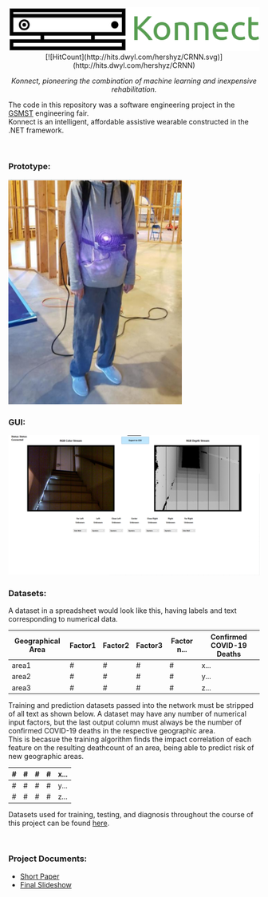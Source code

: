 
<p align="center">
<img src="https://raw.githubusercontent.com/sam-shridhar1950f/konnect-cs/master/logo.png"/>
[![HitCount](http://hits.dwyl.com/hershyz/CRNN.svg)](http://hits.dwyl.com/hershyz/CRNN)
</p>
<p align="center">
<i>Konnect, pioneering the combination of machine learning and inexpensive rehabilitation.</i>
</p>


<p>
  The code in this repository was a software engineering project in the <a href="https://www.gcpsk12.org/gsmst">GSMST</a> engineering fair.<br/>
  Konnect is an intelligent, affordable assistive wearable constructed in the .NET framework.
</p>

<br/>

<h3>Prototype:</h3>
<img src="https://raw.githubusercontent.com/sam-shridhar1950f/konnect-cs/master/Documentation/model.PNG"/>

<h3>GUI:</h3>
<img src="https://raw.githubusercontent.com/sam-shridhar1950f/konnect-cs/master/Documentation/GUI.PNG"/>

<h3>Datasets:</h3>
<p>A dataset in a spreadsheet would look like this, having labels and text corresponding to numerical data.</p>
<table class="tg">
<thead>
  <tr>
    <th class="tg-0pky">Geographical Area</th>
    <th class="tg-0pky">Factor1</th>
    <th class="tg-0pky">Factor2</th>
    <th class="tg-0pky">Factor3</th>
    <th class="tg-0pky">Factor n...</th>
    <th class="tg-0lax">Confirmed COVID-19 Deaths</th>
  </tr>
</thead>
<tbody>
  <tr>
    <td class="tg-0pky">area1</td>
    <td class="tg-0pky">#</td>
    <td class="tg-0pky">#</td>
    <td class="tg-0pky">#</td>
    <td class="tg-0pky">#</td>
    <td class="tg-0lax">x...</td>
  </tr>
  <tr>
    <td class="tg-0pky">area2</td>
    <td class="tg-0pky">#</td>
    <td class="tg-0pky">#</td>
    <td class="tg-0pky">#</td>
    <td class="tg-0pky">#</td>
    <td class="tg-0lax">y...</td>
  </tr>
  <tr>
    <td class="tg-0pky">area3</td>
    <td class="tg-0pky">#</td>
    <td class="tg-0pky">#</td>
    <td class="tg-0pky">#</td>
    <td class="tg-0pky">#</td>
    <td class="tg-0lax">z...</td>
  </tr>
</tbody>
</table>

<p>
  Training and prediction datasets passed into the network must be stripped of all text as shown below.
  A dataset may have any number of numerical input factors, but the last output column must always be the number of confirmed COVID-19 deaths in the respective geographic area.<br/>
  This is becasue the training algorithm finds the impact correlation of each feature on the resulting deathcount of an area, being able to predict risk of new geographic areas.
</p> 

<table class="tg">
<thead>
  <tr>
    <th class="tg-0pky">#</th>
    <th class="tg-0pky">#</th>
    <th class="tg-0pky">#</th>
    <th class="tg-0pky">#</th>
    <th class="tg-0lax">x...</th>
  </tr>
</thead>
<tbody>
  <tr>
    <td class="tg-0pky">#</td>
    <td class="tg-0pky">#</td>
    <td class="tg-0pky">#</td>
    <td class="tg-0pky">#</td>
    <td class="tg-0lax">y...</td>
  </tr>
  <tr>
    <td class="tg-0pky">#</td>
    <td class="tg-0pky">#</td>
    <td class="tg-0pky">#</td>
    <td class="tg-0pky">#</td>
    <td class="tg-0lax">z...</td>
  </tr>
</tbody>
</table>

<p>Datasets used for training, testing, and diagnosis throughout the course of this project can be found <a href="https://github.com/hershyz/CRNN/tree/main/datasets">here</a>.</p>

<br/>

<h3>Project Documents:</h3>
<ul>
  <li><a href="https://github.com/sam-shridhar1950f/konnect-cs/blob/master/Paper/Kinect Analysis of Obstacles & Feedback for the Visually-Impaired.pdf">Short Paper</a></li>
  <li><a href="https://github.com/sam-shridhar1950f/konnect-cs/blob/master/Documentation/Slideshow.pdf">Final Slideshow</a></li>
</ul>
